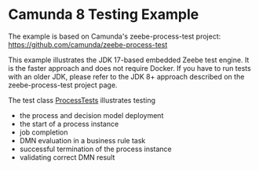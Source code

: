 # Camunda 8 Testing Example

The example is based on Camunda's zeebe-process-test project: https://github.com/camunda/zeebe-process-test

This example illustrates the JDK 17-based embedded Zeebe test engine. It is the faster approach and does not require Docker.
If you have to run tests with an older JDK, please refer to the JDK 8+ approach described on the zeebe-process-test project page.


The test class [ProcessTests](./src/test/java/io/camunda/c8/test/ProcessTests.java) illustrates testing
- the process and decision model deployment
- the start of a process instance
- job completion
- DMN evaluation in a business rule task
- successful termination of the process instance
- validating correct DMN result

